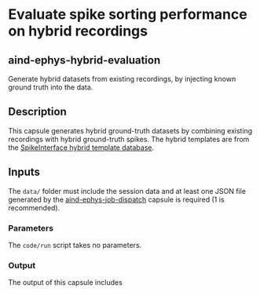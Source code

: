 # Evaluate spike sorting performance on hybrid recordings
## aind-ephys-hybrid-evaluation

Generate hybrid datasets from existing recordings, by injecting known ground truth into the data.

## Description

This capsule generates hybrid ground-truth datasets by combining existing recordings with hybrid ground-truth spikes. The hybrid templates are 
from the [SpikeInterface hybrid template database](https://github.com/SpikeInterface/hybrid_template_library).

## Inputs

The `data/` folder must include the session data and at least one JSON file generated by the [aind-ephys-job-dispatch](https://github.com/AllenNeuralDynamics/aind-ephys-job-dispatch) capsule is required (1 is recommended).


### Parameters

The `code/run` script takes no parameters.

### Output

The output of this capsule includes